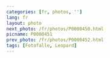 ```yaml
---
categories: [fr, photos, '']
lang: fr
layout: photo
next_photo: /fr/photos/P0000450.html
picname: P0000451
prev_photo: /fr/photos/P0000452.html
tags: [Fotofalle, Leopard]
---
```

